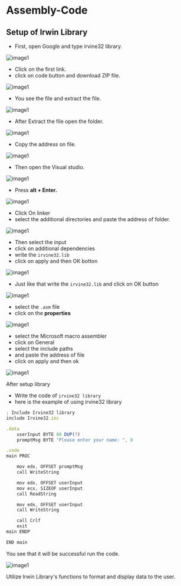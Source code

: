 # Assembly-Code

## Setup of Irwin Library
- First, open Google and type irvine32 library.

![image1](Images/image1.png)

- Click on the first link.
- click on code button and download ZIP file.

![image1](Images/image2.png)

- You see the file and extract the file.

![image1](Images/image3.png)

- After Extract the file open the folder.

![image1](Images/image4.png)

- Copy the address on file.

![image1](Images/image5.png)

- Then open the Visual studio.

![image1](Images/image6.png)

- Press **alt + Enter.**

![image1](Images/image7.png)

- Click On linker
- select the additional directories and paste the address of folder.

![image1](Images/image8.png)

- Then select the input
- click on additional dependencies
- write the `irvine32.lib`
- click on apply and then OK botton

![image1](Images/image9.png)

- Just like that write the `irvine32.lib` and click on OK button

![image1](Images/image10.png)

- select the `.asm` file
- click on the **properties**

![image1](Images/image11.png)

- select the Microsoft macro assembler
- click on General
- select the include paths
- and paste the address of file
- click on apply and then ok

![image1](Images/image12.png)

After setup library

- Write the code of `irvine32 library`
- here is the example of using irvine32 library

```jsx
; Include Irvine32 library
include Irvine32.inc

.data
    userInput BYTE 80 DUP(?)    
    promptMsg BYTE "Please enter your name: ", 0

.code
main PROC

    mov edx, OFFSET promptMsg   
    call WriteString          

    mov edx, OFFSET userInput   
    mov ecx, SIZEOF userInput  
    call ReadString            

    mov edx, OFFSET userInput   
    call WriteString           

    call Crlf              
    exit        
main ENDP

END main
```

You see that it will be successful run the code.

![image1](Images/image13.png)

Utilize Irwin Library's functions to format and display data to the user.
